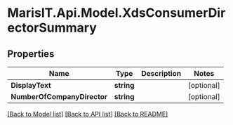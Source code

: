 
# MarisIT.Api.Model.XdsConsumerDirectorSummary

## Properties

Name | Type | Description | Notes
------------ | ------------- | ------------- | -------------
**DisplayText** | **string** |  | [optional] 
**NumberOfCompanyDirector** | **string** |  | [optional] 

[[Back to Model list]](../README.md#documentation-for-models)
[[Back to API list]](../README.md#documentation-for-api-endpoints)
[[Back to README]](../README.md)

